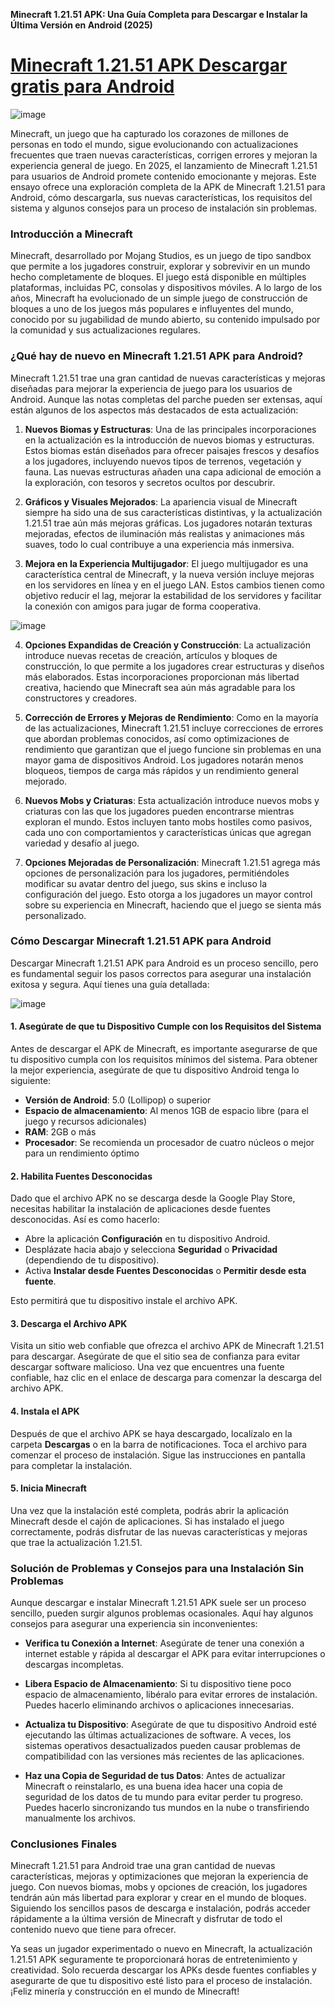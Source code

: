 **Minecraft 1.21.51 APK: Una Guía Completa para Descargar e Instalar la Última Versión en Android (2025)**

# [Minecraft 1.21.51 APK Descargar gratis para Android](https://minecraft-12151.es.modfyp.com/)

![image](https://github.com/user-attachments/assets/d97d0ac2-504c-4724-9284-4b281e96966f)

Minecraft, un juego que ha capturado los corazones de millones de personas en todo el mundo, sigue evolucionando con actualizaciones frecuentes que traen nuevas características, corrigen errores y mejoran la experiencia general de juego. En 2025, el lanzamiento de Minecraft 1.21.51 para usuarios de Android promete contenido emocionante y mejoras. Este ensayo ofrece una exploración completa de la APK de Minecraft 1.21.51 para Android, cómo descargarla, sus nuevas características, los requisitos del sistema y algunos consejos para un proceso de instalación sin problemas.

### Introducción a Minecraft

Minecraft, desarrollado por Mojang Studios, es un juego de tipo sandbox que permite a los jugadores construir, explorar y sobrevivir en un mundo hecho completamente de bloques. El juego está disponible en múltiples plataformas, incluidas PC, consolas y dispositivos móviles. A lo largo de los años, Minecraft ha evolucionado de un simple juego de construcción de bloques a uno de los juegos más populares e influyentes del mundo, conocido por su jugabilidad de mundo abierto, su contenido impulsado por la comunidad y sus actualizaciones regulares.

### ¿Qué hay de nuevo en Minecraft 1.21.51 APK para Android?

Minecraft 1.21.51 trae una gran cantidad de nuevas características y mejoras diseñadas para mejorar la experiencia de juego para los usuarios de Android. Aunque las notas completas del parche pueden ser extensas, aquí están algunos de los aspectos más destacados de esta actualización:

1. **Nuevos Biomas y Estructuras**: Una de las principales incorporaciones en la actualización es la introducción de nuevos biomas y estructuras. Estos biomas están diseñados para ofrecer paisajes frescos y desafíos a los jugadores, incluyendo nuevos tipos de terrenos, vegetación y fauna. Las nuevas estructuras añaden una capa adicional de emoción a la exploración, con tesoros y secretos ocultos por descubrir.

2. **Gráficos y Visuales Mejorados**: La apariencia visual de Minecraft siempre ha sido una de sus características distintivas, y la actualización 1.21.51 trae aún más mejoras gráficas. Los jugadores notarán texturas mejoradas, efectos de iluminación más realistas y animaciones más suaves, todo lo cual contribuye a una experiencia más inmersiva.

3. **Mejora en la Experiencia Multijugador**: El juego multijugador es una característica central de Minecraft, y la nueva versión incluye mejoras en los servidores en línea y en el juego LAN. Estos cambios tienen como objetivo reducir el lag, mejorar la estabilidad de los servidores y facilitar la conexión con amigos para jugar de forma cooperativa.

![image](https://github.com/user-attachments/assets/bebe32e3-7bfa-450a-9cb2-d99a6bcd7f35)

4. **Opciones Expandidas de Creación y Construcción**: La actualización introduce nuevas recetas de creación, artículos y bloques de construcción, lo que permite a los jugadores crear estructuras y diseños más elaborados. Estas incorporaciones proporcionan más libertad creativa, haciendo que Minecraft sea aún más agradable para los constructores y creadores.

5. **Corrección de Errores y Mejoras de Rendimiento**: Como en la mayoría de las actualizaciones, Minecraft 1.21.51 incluye correcciones de errores que abordan problemas conocidos, así como optimizaciones de rendimiento que garantizan que el juego funcione sin problemas en una mayor gama de dispositivos Android. Los jugadores notarán menos bloqueos, tiempos de carga más rápidos y un rendimiento general mejorado.

6. **Nuevos Mobs y Criaturas**: Esta actualización introduce nuevos mobs y criaturas con las que los jugadores pueden encontrarse mientras exploran el mundo. Estos incluyen tanto mobs hostiles como pasivos, cada uno con comportamientos y características únicas que agregan variedad y desafío al juego.

7. **Opciones Mejoradas de Personalización**: Minecraft 1.21.51 agrega más opciones de personalización para los jugadores, permitiéndoles modificar su avatar dentro del juego, sus skins e incluso la configuración del juego. Esto otorga a los jugadores un mayor control sobre su experiencia en Minecraft, haciendo que el juego se sienta más personalizado.

### Cómo Descargar Minecraft 1.21.51 APK para Android

Descargar Minecraft 1.21.51 APK para Android es un proceso sencillo, pero es fundamental seguir los pasos correctos para asegurar una instalación exitosa y segura. Aquí tienes una guía detallada:

![image](https://github.com/user-attachments/assets/fb5da720-c209-49c9-9421-01e3f64b76ce)

#### 1. **Asegúrate de que tu Dispositivo Cumple con los Requisitos del Sistema**
Antes de descargar el APK de Minecraft, es importante asegurarse de que tu dispositivo cumpla con los requisitos mínimos del sistema. Para obtener la mejor experiencia, asegúrate de que tu dispositivo Android tenga lo siguiente:

- **Versión de Android**: 5.0 (Lollipop) o superior
- **Espacio de almacenamiento**: Al menos 1GB de espacio libre (para el juego y recursos adicionales)
- **RAM**: 2GB o más
- **Procesador**: Se recomienda un procesador de cuatro núcleos o mejor para un rendimiento óptimo

#### 2. **Habilita Fuentes Desconocidas**
Dado que el archivo APK no se descarga desde la Google Play Store, necesitas habilitar la instalación de aplicaciones desde fuentes desconocidas. Así es como hacerlo:

- Abre la aplicación **Configuración** en tu dispositivo Android.
- Desplázate hacia abajo y selecciona **Seguridad** o **Privacidad** (dependiendo de tu dispositivo).
- Activa **Instalar desde Fuentes Desconocidas** o **Permitir desde esta fuente**.

Esto permitirá que tu dispositivo instale el archivo APK.

#### 3. **Descarga el Archivo APK**
Visita un sitio web confiable que ofrezca el archivo APK de Minecraft 1.21.51 para descargar. Asegúrate de que el sitio sea de confianza para evitar descargar software malicioso. Una vez que encuentres una fuente confiable, haz clic en el enlace de descarga para comenzar la descarga del archivo APK.

#### 4. **Instala el APK**
Después de que el archivo APK se haya descargado, localízalo en la carpeta **Descargas** o en la barra de notificaciones. Toca el archivo para comenzar el proceso de instalación. Sigue las instrucciones en pantalla para completar la instalación.

#### 5. **Inicia Minecraft**
Una vez que la instalación esté completa, podrás abrir la aplicación Minecraft desde el cajón de aplicaciones. Si has instalado el juego correctamente, podrás disfrutar de las nuevas características y mejoras que trae la actualización 1.21.51.

### Solución de Problemas y Consejos para una Instalación Sin Problemas

Aunque descargar e instalar Minecraft 1.21.51 APK suele ser un proceso sencillo, pueden surgir algunos problemas ocasionales. Aquí hay algunos consejos para asegurar una experiencia sin inconvenientes:

- **Verifica tu Conexión a Internet**: Asegúrate de tener una conexión a internet estable y rápida al descargar el APK para evitar interrupciones o descargas incompletas.
  
- **Libera Espacio de Almacenamiento**: Si tu dispositivo tiene poco espacio de almacenamiento, libéralo para evitar errores de instalación. Puedes hacerlo eliminando archivos o aplicaciones innecesarias.

- **Actualiza tu Dispositivo**: Asegúrate de que tu dispositivo Android esté ejecutando las últimas actualizaciones de software. A veces, los sistemas operativos desactualizados pueden causar problemas de compatibilidad con las versiones más recientes de las aplicaciones.

- **Haz una Copia de Seguridad de tus Datos**: Antes de actualizar Minecraft o reinstalarlo, es una buena idea hacer una copia de seguridad de los datos de tu mundo para evitar perder tu progreso. Puedes hacerlo sincronizando tus mundos en la nube o transfiriendo manualmente los archivos.

### Conclusiones Finales

Minecraft 1.21.51 para Android trae una gran cantidad de nuevas características, mejoras y optimizaciones que mejoran la experiencia de juego. Con nuevos biomas, mobs y opciones de creación, los jugadores tendrán aún más libertad para explorar y crear en el mundo de bloques. Siguiendo los sencillos pasos de descarga e instalación, podrás acceder rápidamente a la última versión de Minecraft y disfrutar de todo el contenido nuevo que tiene para ofrecer.

Ya seas un jugador experimentado o nuevo en Minecraft, la actualización 1.21.51 APK seguramente te proporcionará horas de entretenimiento y creatividad. Solo recuerda descargar los APKs desde fuentes confiables y asegurarte de que tu dispositivo esté listo para el proceso de instalación. ¡Feliz minería y construcción en el mundo de Minecraft!
